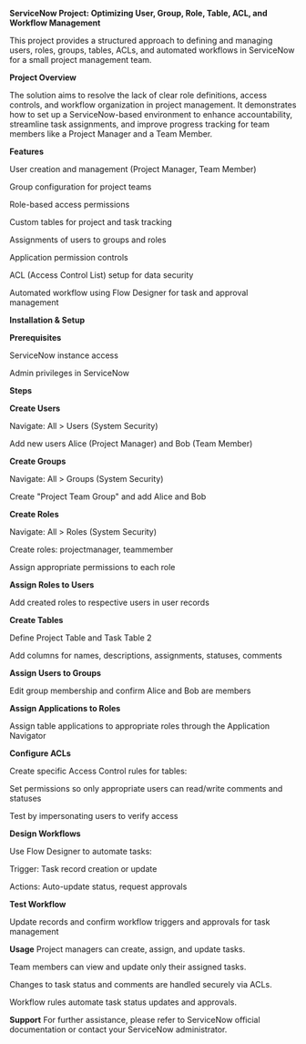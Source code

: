 **ServiceNow Project: Optimizing User, Group, Role, Table, ACL, and Workflow Management**

This project provides a structured approach to defining and managing users, roles, groups, tables, ACLs, and automated workflows in ServiceNow for a small project management team.

**Project Overview**

The solution aims to resolve the lack of clear role definitions, access controls, and workflow organization in project management. It demonstrates how to set up a ServiceNow-based environment to enhance accountability, streamline task assignments, and improve progress tracking for team members like a Project Manager and a Team Member.

**Features**

User creation and management (Project Manager, Team Member)

Group configuration for project teams

Role-based access permissions

Custom tables for project and task tracking

Assignments of users to groups and roles

Application permission controls

ACL (Access Control List) setup for data security

Automated workflow using Flow Designer for task and approval management

**Installation & Setup**

**Prerequisites**

ServiceNow instance access

Admin privileges in ServiceNow

**Steps**

**Create Users**

Navigate: All > Users (System Security)

Add new users Alice (Project Manager) and Bob (Team Member)

**Create Groups**

Navigate: All > Groups (System Security)

Create "Project Team Group" and add Alice and Bob

**Create Roles**

Navigate: All > Roles (System Security)

Create roles: projectmanager, teammember

Assign appropriate permissions to each role

**Assign Roles to Users**

Add created roles to respective users in user records

**Create Tables**

Define Project Table and Task Table 2

Add columns for names, descriptions, assignments, statuses, comments

**Assign Users to Groups**

Edit group membership and confirm Alice and Bob are members

**Assign Applications to Roles**

Assign table applications to appropriate roles through the Application Navigator

**Configure ACLs**

Create specific Access Control rules for tables:

Set permissions so only appropriate users can read/write comments and statuses

Test by impersonating users to verify access

**Design Workflows**

Use Flow Designer to automate tasks:

Trigger: Task record creation or update

Actions: Auto-update status, request approvals

**Test Workflow**

Update records and confirm workflow triggers and approvals for task management

**Usage**
Project managers can create, assign, and update tasks.

Team members can view and update only their assigned tasks.

Changes to task status and comments are handled securely via ACLs.

Workflow rules automate task status updates and approvals.

**Support**
For further assistance, please refer to ServiceNow official documentation or contact your ServiceNow administrator.
